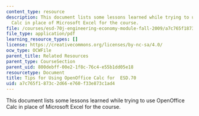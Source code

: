 ```yaml
---
content_type: resource
description: This document lists some lessons learned while trying to use OpenOffice
  Calc in place of Microsoft Excel for the course.
file: /courses/esd-70j-engineering-economy-module-fall-2009/a7c765f1873c2d66e760f33e873c1ad4_MITESD_70Jf09_res01_open_office.pdf
file_type: application/pdf
learning_resource_types: []
license: https://creativecommons.org/licenses/by-nc-sa/4.0/
ocw_type: OCWFile
parent_title: Related Resources
parent_type: CourseSection
parent_uid: 800debff-00e2-1f8c-76c4-e55b1dd05e18
resourcetype: Document
title: Tips for Using OpenOffice Calc for  ESD.70
uid: a7c765f1-873c-2d66-e760-f33e873c1ad4
---
```

This document lists some lessons learned while trying to use OpenOffice Calc in place of Microsoft Excel for the course.